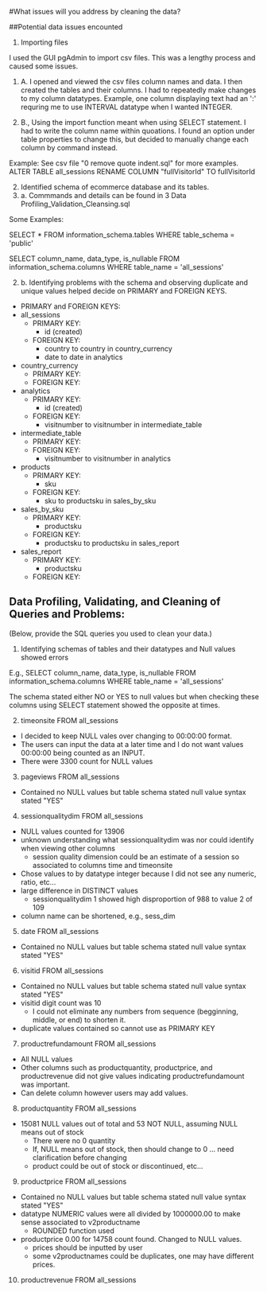 #What issues will you address by cleaning the data?

##Potential data issues encounted

1. Importing files

I used the GUI pgAdmin to import csv files. This was a lengthy process and caused some issues.

1. A. I opened and viewed the csv files column names and data. I then created the tables and their columns. I had to     repeatedly make changes to my column datatypes. Example, one column displaying text had an ':' requring me to use INTERVAL datatype when I wanted INTEGER.

1. B., Using the import function meant when using SELECT statement. I had to write the column name within quoations. I found an option under table properties to change this, but decided to manually change each column by command instead.

Example: See csv file "0 remove quote indent.sql" for more examples.
  ALTER TABLE all_sessions
  RENAME COLUMN "fullVisitorId" TO fullVisitorId

2. Identified schema of ecommerce database and its tables.
2. a. Commmands and details can be found in 3 Data Profiling_Validation_Cleansing.sql

Some Examples:

  SELECT *
  FROM information_schema.tables
  WHERE table_schema = 'public'

  SELECT column_name, data_type, is_nullable
	FROM information_schema.columns
	WHERE table_name = 'all_sessions'

2. b. Identifying problems with the schema and observing duplicate and unique values helped decide on PRIMARY and FOREIGN KEYS. 

- PRIMARY and FOREIGN KEYS:
 - all_sessions
	- PRIMARY KEY:
   		- id (created)
	- FOREIGN KEY:
		- country to country in country_currency
  		- date to date in analytics  
 - country_currency
 	- PRIMARY KEY:
   	- FOREIGN KEY: 
 - analytics
  	- PRIMARY KEY:
   		- id (created)
   	- FOREIGN KEY:
   		- visitnumber to visitnumber in intermediate_table
 - intermediate_table
  	- PRIMARY KEY:
   	- FOREIGN KEY:
   		- visitnumber to visitnumber in analytics
 - products
  	- PRIMARY KEY:
   		- sku
   	- FOREIGN KEY:
   		-  sku to productsku in sales_by_sku
 - sales_by_sku
  	- PRIMARY KEY:
   		- productsku
   	- FOREIGN KEY:
   		- productsku to productsku in sales_report
 - sales_report
  	- PRIMARY KEY:
   		- productsku
   	- FOREIGN KEY:


## Data Profiling, Validating, and Cleaning of Queries and Problems:
  (Below, provide the SQL queries you used to clean your data.)

1. Identifying schemas of tables and their datatypes and Null values showed errors

E.g., SELECT column_name, data_type, is_nullable
	FROM information_schema.columns
	WHERE table_name = 'all_sessions'
  
  The schema stated either NO or YES to null values but when checking these columns using SELECT statement showed the  opposite at times.

2. timeonsite FROM all_sessions
- I decided to keep NULL vales over changing to 00:00:00 format.
- The users can input the data at a later time and I do not want values 00:00:00 being counted as an INPUT.
- There were 3300 count for NULL values

3. pageviews FROM all_sessions
- Contained no NULL values but table schema stated null value syntax stated "YES"

4. sessionqualitydim FROM all_sessions
- NULL values counted for 13906
- unknown understanding what sessionqualitydim was nor could identify when viewing other columns
	- session quality dimension could be an estimate of a session so associated to columns time and timeonsite
 - Chose values to by datatype integer because I did not see any numeric, ratio, etc...
 - large difference in DISTINCT values
	- sessionqualitydim 1 showed high disproportion of 988 to value 2 of 109
 - column name can be shortened, e.g., sess_dim
 
 5. date FROM all_sessions
- Contained no NULL values but table schema stated null value syntax stated "YES"

6. visitid FROM all_sessions
- Contained no NULL values but table schema stated null value syntax stated "YES"
- visitid digit count was 10
	- I could not eliminate any numbers from sequence (begginning, middle, or end) to shorten it.
 - duplicate values contained so cannot use as PRIMARY KEY

7. productrefundamount FROM all_sessions
- All NULL values
- Other columns such as productquantity, productprice, and productrevenue did not give values indicating productrefundamount was important.
- Can delete column however users may add values.

8. productquantity FROM all_sessions
- 15081 NULL values out of total and 53 NOT NULL, assuming NULL means out of stock
	- There were no 0 quantity
   	- If, NULL means out of stock, then should change to 0 ... need clarification before changing
   	- product could be out of stock or discontinued, etc...

9. productprice FROM all_sessions
- Contained no NULL values but table schema stated null value syntax stated "YES"
- datatype NUMERIC values were all divided by 1000000.00 to make sense associated to v2productname
	- ROUNDED function used
 - productprice 0.00 for 14758 count found. Changed to NULL values.
	- prices should be inputted by user
   	- some v2productnames could be duplicates, one may have different prices.

10. productrevenue FROM all_sessions
